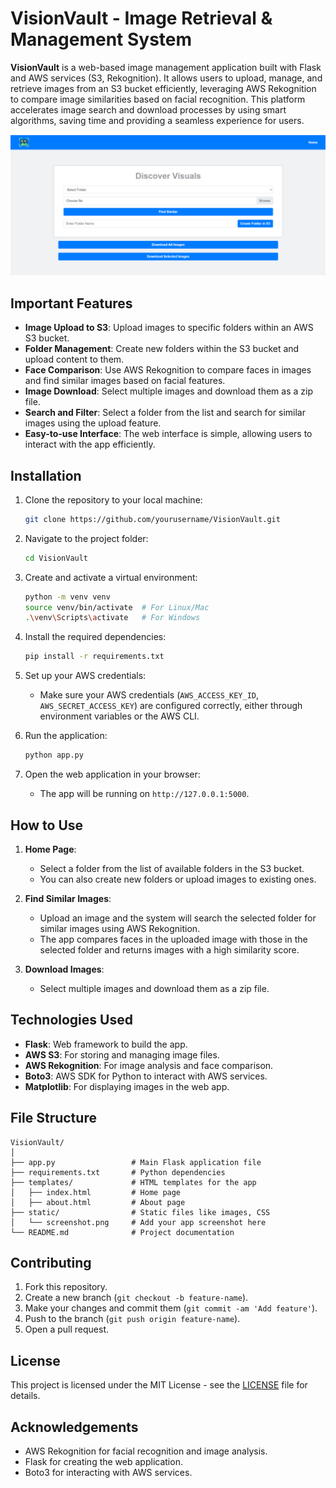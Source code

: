
# VisionVault - Image Retrieval & Management System

**VisionVault** is a web-based image management application built with Flask and AWS services (S3, Rekognition). It allows users to upload, manage, and retrieve images from an S3 bucket efficiently, leveraging AWS Rekognition to compare image similarities based on facial recognition. This platform accelerates image search and download processes by using smart algorithms, saving time and providing a seamless experience for users.

![Screenshot Placeholder](./screenshot.png)  <!-- Add your screenshot here -->

## Important Features

- **Image Upload to S3**: Upload images to specific folders within an AWS S3 bucket.
- **Folder Management**: Create new folders within the S3 bucket and upload content to them.
- **Face Comparison**: Use AWS Rekognition to compare faces in images and find similar images based on facial features.
- **Image Download**: Select multiple images and download them as a zip file.
- **Search and Filter**: Select a folder from the list and search for similar images using the upload feature.
- **Easy-to-use Interface**: The web interface is simple, allowing users to interact with the app efficiently.
  
## Installation

1. Clone the repository to your local machine:
   ```bash
   git clone https://github.com/yourusername/VisionVault.git
   ```

2. Navigate to the project folder:
   ```bash
   cd VisionVault
   ```

3. Create and activate a virtual environment:
   ```bash
   python -m venv venv
   source venv/bin/activate  # For Linux/Mac
   .\venv\Scripts\activate   # For Windows
   ```

4. Install the required dependencies:
   ```bash
   pip install -r requirements.txt
   ```

5. Set up your AWS credentials:
   - Make sure your AWS credentials (`AWS_ACCESS_KEY_ID`, `AWS_SECRET_ACCESS_KEY`) are configured correctly, either through environment variables or the AWS CLI.

6. Run the application:
   ```bash
   python app.py
   ```

7. Open the web application in your browser:
   - The app will be running on `http://127.0.0.1:5000`.

## How to Use

1. **Home Page**:
   - Select a folder from the list of available folders in the S3 bucket.
   - You can also create new folders or upload images to existing ones.

2. **Find Similar Images**:
   - Upload an image and the system will search the selected folder for similar images using AWS Rekognition.
   - The app compares faces in the uploaded image with those in the selected folder and returns images with a high similarity score.

3. **Download Images**:
   - Select multiple images and download them as a zip file.

## Technologies Used

- **Flask**: Web framework to build the app.
- **AWS S3**: For storing and managing image files.
- **AWS Rekognition**: For image analysis and face comparison.
- **Boto3**: AWS SDK for Python to interact with AWS services.
- **Matplotlib**: For displaying images in the web app.

## File Structure

```
VisionVault/
│
├── app.py                 # Main Flask application file
├── requirements.txt       # Python dependencies
├── templates/             # HTML templates for the app
│   ├── index.html         # Home page
│   ├── about.html         # About page
├── static/                # Static files like images, CSS
│   └── screenshot.png     # Add your app screenshot here
└── README.md              # Project documentation
```

## Contributing

1. Fork this repository.
2. Create a new branch (`git checkout -b feature-name`).
3. Make your changes and commit them (`git commit -am 'Add feature'`).
4. Push to the branch (`git push origin feature-name`).
5. Open a pull request.

## License

This project is licensed under the MIT License - see the [LICENSE](LICENSE) file for details.

## Acknowledgements

- AWS Rekognition for facial recognition and image analysis.
- Flask for creating the web application.
- Boto3 for interacting with AWS services.
